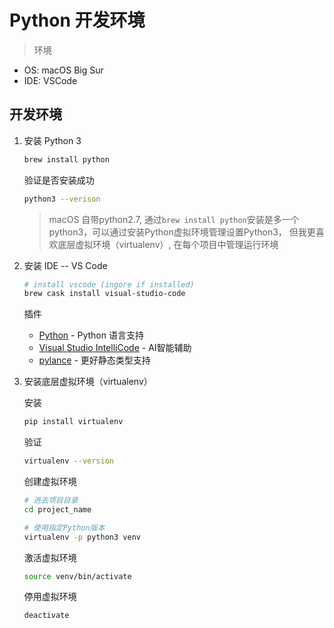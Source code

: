 # Python 开发环境

> 环境
- OS: macOS Big Sur
- IDE: VSCode

## 开发环境

1. 安装 Python 3

    ```bash
    brew install python
    ``` 
    
    验证是否安装成功

    ```bash
    python3 --verison
    ```

    > macOS 自带python2.7, 通过`brew install python`安装是多一个python3，可以通过安装Python虚拟环境管理设置Python3， 但我更喜欢底层虚拟环境（virtualenv）, 在每个项目中管理运行环境


2. 安装 IDE -- VS Code

    ```bash
    # install vscode (ingore if installed)
    brew cask install visual-studio-code
    ```

    插件
    
    - [Python](https://marketplace.visualstudio.com/items?itemName=ms-python.python) - Python 语言支持
    - [Visual Studio IntelliCode](https://marketplace.visualstudio.com/items?itemName=VisualStudioExptTeam.vscodeintellicode) - AI智能辅助
    - [pylance](https://marketplace.visualstudio.com/items?itemName=ms-python.vscode-pylance) - 更好静态类型支持


3. 安装底层虚拟环境（virtualenv）

    安装

    ```bash
    pip install virtualenv
    ```

    验证

    ```bash
    virtualenv --version
    ```

    创建虚拟环境

    ```bash
    # 进去项目目录
    cd project_name

    # 使用指定Python版本
    virtualenv -p python3 venv
    ```

    激活虚拟环境
    
    ```bash
    source venv/bin/activate
    ```

    停用虚拟环境

    ```bash
    deactivate
    ```

